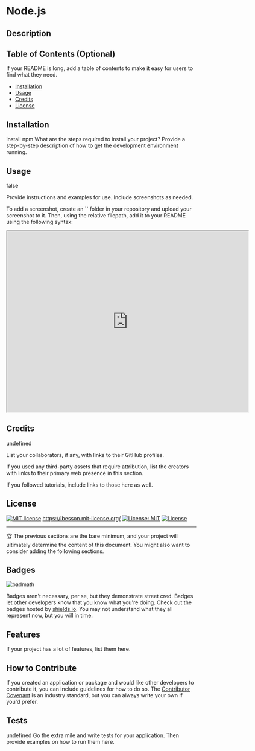 #  Node.js

  
  ## Description

  
  ## Table of Contents (Optional)
  
  If your README is long, add a table of contents to make it easy for users to find what they need.
  
  - [Installation](#installation)
  - [Usage](#usage)
  - [Credits](#credits)
  - [License](#license)
  
  ## Installation
  install npm
  What are the steps required to install your project? Provide a step-by-step description of how to get the development environment running.
  
  ## Usage
  
  false
  
  Provide instructions and examples for use. Include screenshots as needed.
  
   To add a screenshot, create an `` folder in your repository and upload your screenshot to it. Then, using the relative filepath, add it to your README using the following syntax:
  
   <iframe src="https://drive.google.com/file/d/1Ixady4Wjhh2hny0-4sQi3Y-ZE4rFjyc8/preview" width="640" height="480"></iframe>
       
   
  
   ## Credits
   undefined
  
  List your collaborators, if any, with links to their GitHub profiles.
  
  If you used any third-party assets that require attribution, list the creators with links to their primary web presence in this section.
  
  If you followed tutorials, include links to those here as well.
  
  ## License
  
  [![MIT license](https://img.shields.io/badge/License-MIT-blue.svg)](https://lbesson.mit-license.org/) https://lbesson.mit-license.org/
  [![License: MIT](https://img.shields.io/badge/License-MIT-yellow.svg)](https://opensource.org/licenses/MIT)
  [![License](https://img.shields.io/badge/License-Apache_2.0-blue.svg)](https://opensource.org/licenses/Apache-2.0)
  
  
  
  ---
  
  🏆 The previous sections are the bare minimum, and your project will ultimately determine the content of this document. You might also want to consider adding the following sections.
  
  ## Badges
  
  ![badmath](https://img.shields.io/github/languages/top/lernantino/badmath)
  
  Badges aren't necessary, per se, but they demonstrate street cred. Badges let other developers know that you know what you're doing. Check out the badges hosted by [shields.io](https://shields.io/). You may not understand what they all represent now, but you will in time.
  
  ## Features
  
  If your project has a lot of features, list them here.
  
  ## How to Contribute
  
  If you created an application or package and would like other developers to contribute it, you can include guidelines for how to do so. The [Contributor Covenant](https://www.contributor-covenant.org/) is an industry standard, but you can always write your own if you'd prefer.
  
  ## Tests
  undefined
  Go the extra mile and write tests for your application. Then provide examples on how to run them here.
  
  
